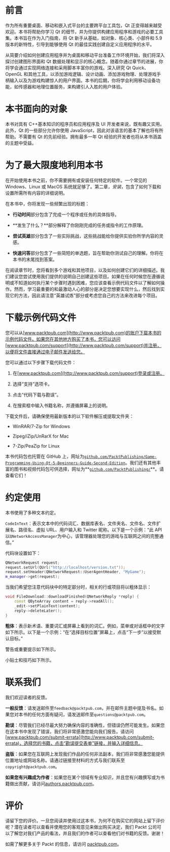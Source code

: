 # 前言

作为所有重要桌面、移动和嵌入式平台的主要跨平台工具包，Qt 正变得越来越受欢迎。本书将帮助你学习 Qt 的细节，并为你提供构建应用程序和游戏的必要工具集。本书旨在作为入门指南，将 Qt 新手从基础，如对象、核心类、小部件和 5.9 版本的新特性，引导到能够使用 Qt 的最佳实践创建自定义应用程序的水平。

从简要介绍如何创建应用程序并为桌面和移动平台准备工作环境开始，我们将深入探讨创建图形界面和 Qt 数据处理和显示的核心概念。随着你通过章节的进展，你将学会通过实现网络连接和采用脚本丰富你的游戏。深入研究 Qt Quick、OpenGL 和其他工具，以添加游戏逻辑、设计动画、添加游戏物理、处理游戏手柄输入以及为游戏构建惊人的用户界面。本书的后期，你将学会利用移动设备功能，如传感器和地理位置服务，来构建引人入胜的用户体验。

# 本书面向的对象

本书对具有 C++基本知识的程序员和应用程序及 UI 开发者来说，既有趣又实用。此外，Qt 的一些部分允许你使用 JavaScript，因此对该语言的基本了解也将有所帮助。不需要有 Qt 的先前经验。拥有最多一年 Qt 经验的开发者也将从本书涵盖的主题中受益。

# 为了最大限度地利用本书

在开始使用本书之前，你不需要拥有或安装任何特定的软件。一个常见的 Windows、Linux 或 MacOS 系统就足够了。第二章，*安装*，包含了如何下载和设置所需所有内容的详细说明。

在本书中，你将发现一些频繁出现的标题：

+   **行动时间**部分包含了完成一个程序或任务的具体指导。

+   **发生了什么？**部分解释了你刚刚完成的任务或指令的工作原理。

+   **尝试英雄**部分包含了一些实际挑战，这些挑战能给你提供实验你所学内容的灵感。

+   **快速问答**部分包含了一些简短的单选题，旨在帮助你测试自己的理解。你将在本书的末尾找到答案。

在阅读章节时，您将看到多个游戏和其他项目，以及如何创建它们的详细描述。我们建议您尝试使用我们提供的说明自己创建这些项目。如果在任何时候您在遵循说明或不知道如何执行某个步骤时遇到困难，您应该查看示例代码文件以了解如何操作。然而，学习最重要的和最激动人心的部分是决定您想要实现什么，然后找到实现它的方法，因此请注意“英雄试炼”部分或考虑您自己的方法来改进每个项目。

# 下载示例代码文件

您可以从[www.packtpub.com](http://www.packtpub.com)的账户下载本书的示例代码文件。如果您在其他地方购买了本书，您可以访问[www.packtpub.com/support](http://www.packtpub.com/support)并注册，以便将文件直接通过电子邮件发送给您。

您可以通过以下步骤下载代码文件：

1.  在[www.packtpub.com](http://www.packtpub.com/support)登录或注册。

1.  选择“支持”选项卡。

1.  点击“代码下载与勘误”。

1.  在搜索框中输入书籍名称，并遵循屏幕上的说明。

下载文件后，请确保使用最新版本的以下软件解压或提取文件夹：

+   WinRAR/7-Zip for Windows

+   Zipeg/iZip/UnRarX for Mac

+   7-Zip/PeaZip for Linux

本书代码包也托管在 GitHub 上，网址为[`github.com/PacktPublishing/Game-Programming-Using-Qt-5-Beginners-Guide-Second-Edition`](https://github.com/PacktPublishing/Game-Programming-Using-Qt-5-Beginners-Guide-Second-Edition)。我们还有其他丰富的图书和视频代码包可供选择，网址为**[`github.com/PacktPublishing/`](https://github.com/PacktPublishing/)**。请查看它们！

# 约定使用

本书使用了多种文本约定。

`CodeInText`：表示文本中的代码词汇、数据库表名、文件夹名、文件名、文件扩展名、路径名、虚拟 URL、用户输入和 Twitter 昵称。以下是一个示例：“此 API 以`QNetworkAccessManager`为中心，该管理器处理您的游戏与互联网之间的完整通信。”

代码块设置如下：

```cpp
QNetworkRequest request;
request.setUrl(QUrl("http://localhost/version.txt"));
request.setHeader(QNetworkRequest::UserAgentHeader, "MyGame");
m_manager->get(request);
```

当我们希望您注意代码块中的特定部分时，相关的行或项目将以粗体显示：

```cpp
void FileDownload::downloadFinished(QNetworkReply *reply) {
    const QByteArray content = reply->readAll();
    _edit->setPlainText(content);
    reply->deleteLater();
}
```

**粗体**：表示新术语、重要词汇或屏幕上看到的词汇。例如，菜单或对话框中的文字如下所示。以下是一个示例：“在“选择目标位置”屏幕上，点击“下一步”以接受默认目标。”

警告或重要提示如下所示。

小贴士和技巧如下所示。

# 联系我们

我们欢迎读者的反馈。

**一般反馈**：请发送邮件至`feedback@packtpub.com`，并在邮件主题中提及书名。如果您对本书的任何方面有疑问，请发送邮件至`questions@packtpub.com`。

**勘误**：尽管我们已经尽最大努力确保内容的准确性，但错误仍然可能发生。如果您在这本书中发现了错误，我们将非常感激您能向我们报告。请访问[www.packtpub.com/submit-errata](http://www.packtpub.com/submit-errata)，选择您的书籍，点击“勘误提交表单”链接，并输入详细信息。

**盗版**：如果您在互联网上发现我们作品的任何非法副本，我们将非常感激您能提供位置地址或网站名称。请通过链接至材料的方式与我们联系至`copyright@packtpub.com`。

**如果您有兴趣成为作者**：如果您在某个领域有专业知识，并且您有兴趣撰写或为书籍做出贡献，请访问[authors.packtpub.com](http://authors.packtpub.com/)。

# 评价

请留下您的评价。一旦您阅读并使用过这本书，为何不在购买它的网站上留下评价呢？潜在读者可以查看并使用您的客观意见来做出购买决定，我们 Packt 公司可以了解您对我们产品的看法，并且我们的作者可以查看他们对书籍的反馈。谢谢！

如需了解更多关于 Packt 的信息，请访问 [packtpub.com](https://www.packtpub.com/)。
